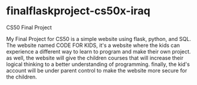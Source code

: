 # finalflaskproject-cs50x-iraq
 CS50 Final Project

My Final Project for CS50 is a simple website using flask, python, and SQL.
The website named CODE FOR KIDS, it's a website where the kids can experience a different way to learn to program and make their own project.
as well, the website will give the children courses that will increase their logical thinking to a better understanding of programming.
finally, the kid's account will be under parent control to make the website more secure for the children.
